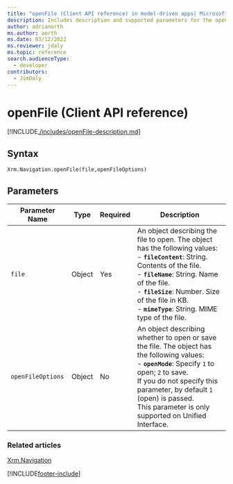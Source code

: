 ```yaml
---
title: "openFile (Client API reference) in model-driven apps| MicrosoftDocs"
description: Includes description and supported parameters for the openFile method.
author: adrianorth
ms.author: aorth
ms.date: 03/12/2022
ms.reviewer: jdaly
ms.topic: reference
search.audienceType: 
  - developer
contributors:
  - JimDaly
---
```

# openFile (Client API reference)

[!INCLUDE[./includes/openFile-description.md](./includes/openFile-description.md)]

## Syntax

`Xrm.Navigation.openFile(file,openFileOptions)`

## Parameters

| Parameter Name        | Type           | Required  |Description  |
| ------------- |-------------| -----|-----|
|`file` |Object | Yes|An object describing the file to open. The object has the following values:<br/>- **`fileContent`**: String. Contents of the file.  <br/>- **`fileName`**: String. Name of the file.<br/>- **`fileSize`**: Number. Size of the file in KB.<br/>- **`mimeType`**: String. MIME type of the file.|
|`openFileOptions` |Object | No|An object describing whether to open or save the file. The object has the following values:<br/>- **`openMode`**: Specify `1` to open; `2` to save. <br/>If you do not specify this parameter, by default `1` (open) is passed.<br/>This parameter is only supported on Unified Interface.|

### Related articles

[Xrm.Navigation](../xrm-navigation.md)


[!INCLUDE[footer-include](../../../../../includes/footer-banner.md)]
